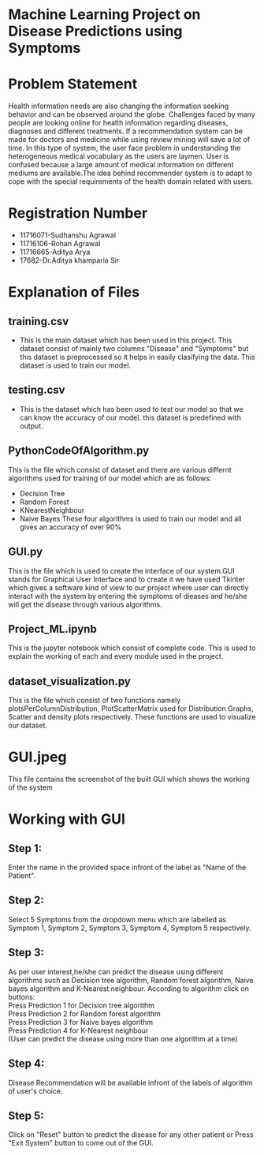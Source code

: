 # Machine Learning Project on Disease Predictions using Symptoms
# Problem Statement 
Health information needs are also changing the information seeking behavior and can be 
observed around the globe. Challenges faced by many people are looking online for health 
information regarding diseases, diagnoses and different treatments. If a recommendation system 
can be made for doctors and medicine while using review mining will save a lot of time. In this 
type of system, the user face problem in understanding the heterogeneous medical vocabulary as 
the users are laymen. User is confused because a large amount of medical information on 
different mediums are available.The idea behind recommender system is to adapt to cope with the special requirements of the health domain related with users.

# Registration Number
* 11716071-Sudhanshu Agrawal
* 11716106-Rohan Agrawal
* 11716665-Aditya Arya
* 17682-Dr.Aditya khamparia Sir

# Explanation of Files
## training.csv
* This is the main dataset which has been used in this project. This dataset consist of mainly two columns "Disease" and "Symptoms" but this dataset is preprocessed so it helps in easily clasifying the data. This dataset is used to train our model.

## testing.csv
* This is the dataset which has been used to test our model so that we can know the accuracy of our model. this dataset is predefined with output.

## PythonCodeOfAlgorithm.py
This is the file which consist of dataset and there are various differnt algorithms used for training of our model which are as follows:
* Decision Tree 
* Random Forest
* KNearestNeighbour
* Naive Bayes
These four algorithms is used to train our model and all gives an accuracy of over 90%

## GUI.py
This is the file which is used to create the interface of our system.GUI stands for Graphical User Interface and to create it we have used Tkinter which gives a software kind of view to our project where user can directly interact with the system by entering the symptoms of dieases and he/she will get the disease through various algorithms.

## Project_ML.ipynb
This is the jupyter notebook which consist of complete code. This is used to explain the working of each and every module used in the project.

## dataset_visualization.py
This is the file which consist of two functions namely plotsPerColumnDistribution, PlotScatterMatrix used for Distribution Graphs, Scatter and density plots respectively. These functions are used to visualize our dataset.

# GUI.jpeg
This file contains the screenshot of the built GUI which shows the working of the system

# Working with GUI
## Step 1:
Enter the name in the provided space infront of the label as "Name of the Patient".
## Step 2:
Select 5 Symptoms from the dropdown menu which are labelled as Symptom 1, Symptom 2, Symptom 3, Symptom 4, Symptom 5 respectively.
## Step 3:
As per user interest,he/she can predict the disease using different algorithms such as Decision tree algorithm, Random forest algorithm, Naive bayes algorithm and K-Nearest neighbour. According to algorithm click on buttons:</br>
Press Prediction 1 for Decision tree algorithm</br>
Press Prediction 2 for Random forest algorithm</br>
Press Prediction 3 for Naive bayes algorithm</br>
Press Prediction 4 for K-Nearest neighbour</br>
(User can predict the disease using  more than one algorithm at a time)
## Step 4:
Disease Recommendation will be available infront of the  labels of algorithm of user's choice.
## Step 5:
Click on "Reset" button to predict the disease for any other patient or Press "Exit System" button to come out of the GUI.


